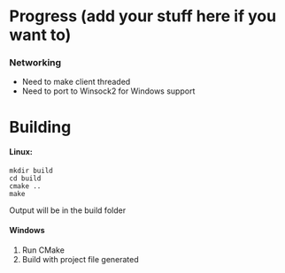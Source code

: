 # Progress (add your stuff here if you want to)
### Networking
- Need to make client threaded
- Need to port to Winsock2 for Windows support

# Building
#### Linux:
```
mkdir build
cd build
cmake ..
make
```

Output will be in the build folder

#### Windows
1. Run CMake
2. Build with project file generated
